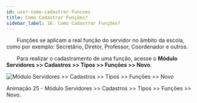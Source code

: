 ```yaml
---
id: user-como-cadastrar-funcoes
title: Como Cadastrar Funções?
sidebar_label: 16. Como Cadastrar Funções?
---
```



&nbsp;&nbsp;&nbsp;&nbsp;&nbsp;&nbsp;&nbsp;Funções se aplicam a real função do servidor no âmbito da escola, como por exemplo: Secretário, Diretor, Professor, Coordenador e outros.

&nbsp;&nbsp;&nbsp;&nbsp;&nbsp;&nbsp;&nbsp;Para realizar o cadastramento de uma função, acesse o **Módulo Servidores >> Cadastros >> Tipos >> Funções >> Novo**.


![Módulo Servidores >> Cadastros >> Tipos >> Funções >> Novo](/img/user-docs/cadastrar_funcoes_servidores.gif)

<p class="centerText">Animação 25 -  Módulo Servidores >> Cadastros >> Tipos >> Funções >> Novo.</p>